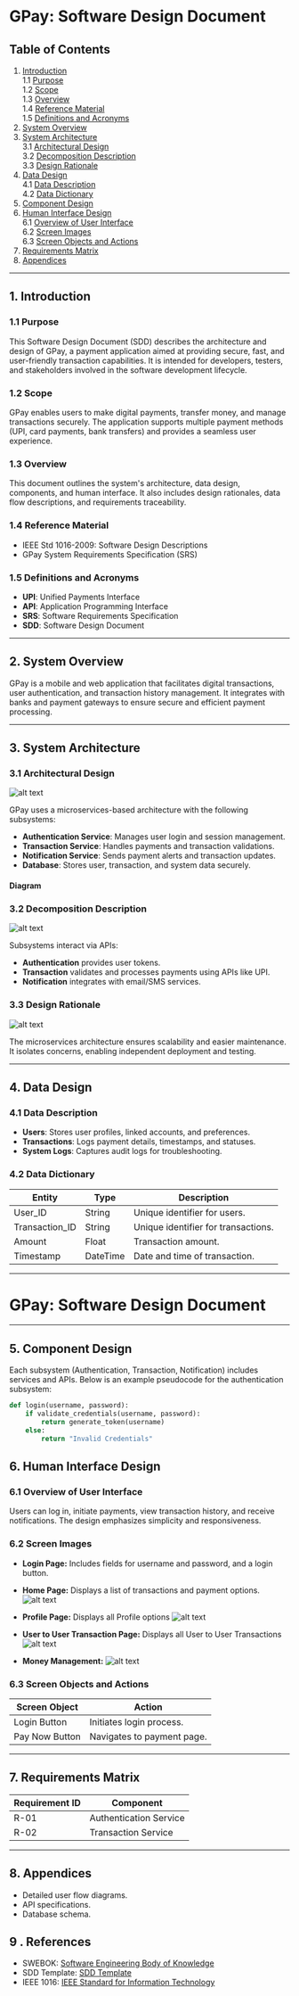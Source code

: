 # GPay: Software Design Document

## Table of Contents
1. [Introduction](#1-introduction)  
   1.1 [Purpose](#11-purpose)  
   1.2 [Scope](#12-scope)  
   1.3 [Overview](#13-overview)  
   1.4 [Reference Material](#14-reference-material)  
   1.5 [Definitions and Acronyms](#15-definitions-and-acronyms)  
2. [System Overview](#2-system-overview)  
3. [System Architecture](#3-system-architecture)  
   3.1 [Architectural Design](#31-architectural-design)  
   3.2 [Decomposition Description](#32-decomposition-description)  
   3.3 [Design Rationale](#33-design-rationale)  
4. [Data Design](#4-data-design)  
   4.1 [Data Description](#41-data-description)  
   4.2 [Data Dictionary](#42-data-dictionary)  
5. [Component Design](#5-component-design)  
6. [Human Interface Design](#6-human-interface-design)  
   6.1 [Overview of User Interface](#61-overview-of-user-interface)  
   6.2 [Screen Images](#62-screen-images)  
   6.3 [Screen Objects and Actions](#63-screen-objects-and-actions)  
7. [Requirements Matrix](#7-requirements-matrix)  
8. [Appendices](#8-appendices)  

---

## 1. Introduction

### 1.1 Purpose
This Software Design Document (SDD) describes the architecture and design of GPay, a payment application aimed at providing secure, fast, and user-friendly transaction capabilities. It is intended for developers, testers, and stakeholders involved in the software development lifecycle.

### 1.2 Scope
GPay enables users to make digital payments, transfer money, and manage transactions securely. The application supports multiple payment methods (UPI, card payments, bank transfers) and provides a seamless user experience.

### 1.3 Overview
This document outlines the system's architecture, data design, components, and human interface. It also includes design rationales, data flow descriptions, and requirements traceability.

### 1.4 Reference Material
- IEEE Std 1016-2009: Software Design Descriptions  
- GPay System Requirements Specification (SRS)  

### 1.5 Definitions and Acronyms
- **UPI**: Unified Payments Interface  
- **API**: Application Programming Interface  
- **SRS**: Software Requirements Specification  
- **SDD**: Software Design Document  

---

## 2. System Overview
GPay is a mobile and web application that facilitates digital transactions, user authentication, and transaction history management. It integrates with banks and payment gateways to ensure secure and efficient payment processing.

---

## 3. System Architecture

### 3.1 Architectural Design

![alt text](Diagrams/Design/a5.png)

GPay uses a microservices-based architecture with the following subsystems:  
- **Authentication Service**: Manages user login and session management.  
- **Transaction Service**: Handles payments and transaction validations.  
- **Notification Service**: Sends payment alerts and transaction updates.  
- **Database**: Stores user, transaction, and system data securely.  

#### Diagram

### 3.2 Decomposition Description
![alt text](Diagrams/Design/image-1.png)

Subsystems interact via APIs:  
- **Authentication** provides user tokens.  
- **Transaction** validates and processes payments using APIs like UPI.  
- **Notification** integrates with email/SMS services.  

### 3.3 Design Rationale
![alt text](Diagrams/Design/image-2.png)

The microservices architecture ensures scalability and easier maintenance. It isolates concerns, enabling independent deployment and testing.

---

## 4. Data Design

### 4.1 Data Description
- **Users**: Stores user profiles, linked accounts, and preferences.  
- **Transactions**: Logs payment details, timestamps, and statuses.  
- **System Logs**: Captures audit logs for troubleshooting.  

### 4.2 Data Dictionary
| **Entity**       | **Type**        | **Description**                      |  
|-------------------|-----------------|--------------------------------------|  
| User_ID          | String          | Unique identifier for users.         |  
| Transaction_ID   | String          | Unique identifier for transactions.  |  
| Amount           | Float           | Transaction amount.                  |  
| Timestamp        | DateTime        | Date and time of transaction.        |  

---

# GPay: Software Design Document

---

## 5. Component Design

Each subsystem (Authentication, Transaction, Notification) includes services and APIs. Below is an example pseudocode for the authentication subsystem:

```python
def login(username, password):
    if validate_credentials(username, password):
        return generate_token(username)
    else:
        return "Invalid Credentials"
```

## 6. Human Interface Design

### 6.1 Overview of User Interface
Users can log in, initiate payments, view transaction history, and receive notifications. The design emphasizes simplicity and responsiveness.

### 6.2 Screen Images
- **Login Page:** Includes fields for username and password, and a login button.  

- **Home Page:** Displays a list of transactions and payment options.
![alt text](Diagrams/Design/a4.jpeg)

- **Profile Page:** Displays all Profile options
![alt text](Diagrams/Design/a1.jpeg)

- **User to User Transaction Page:** Displays all User to User Transactions
![alt text](Diagrams/Design/a3.jpeg)

- **Money Management:**
![alt text](Diagrams/Design/a2.jpeg)

### 6.3 Screen Objects and Actions
| **Screen Object**  | **Action**                  |  
|---------------------|----------------------------|  
| Login Button       | Initiates login process.    |  
| Pay Now Button     | Navigates to payment page.  |  

---

## 7. Requirements Matrix

| **Requirement ID** | **Component**              |  
|---------------------|----------------------------|  
| R-01               | Authentication Service     |  
| R-02               | Transaction Service        |  

---

## 8. Appendices

- Detailed user flow diagrams.  
- API specifications.  
- Database schema.  

## 9 . References
- SWEBOK: [Software Engineering Body of Knowledge](https://www.computer.org/education/bodies-of-knowledge/software-engineering/v4)
- SDD Template: [SDD Template](https://wildart.github.io/MISG5020/standards/SDD_Template.pdf)
- IEEE 1016: [IEEE Standard for Information Technology](https://standards.ieee.org/ieee/1016/4502/)
